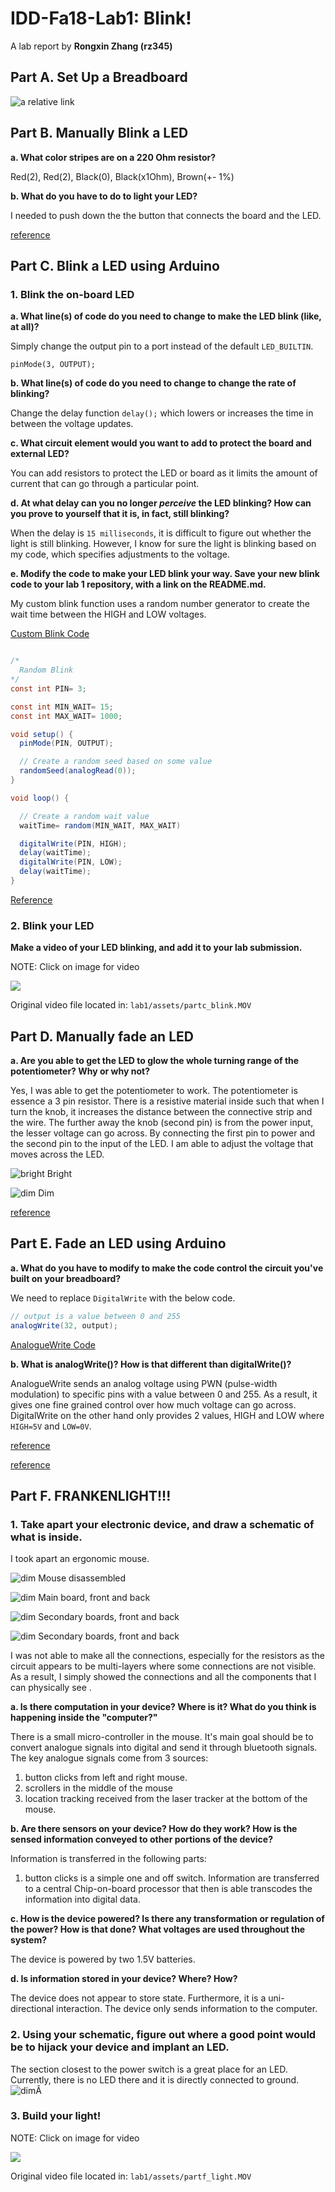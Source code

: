 # IDD-Fa18-Lab1: Blink!

A lab report by **Rongxin Zhang (rz345)**

## Part A. Set Up a Breadboard

![a relative link](./assets/lab1.JPG)

## Part B. Manually Blink a LED

**a. What color stripes are on a 220 Ohm resistor?**

Red(2), Red(2), Black(0), Black(x1Ohm), Brown(+- 1%)

**b. What do you have to do to light your LED?**

I needed to push down the the button that connects the board and the LED.

[reference](https://github.com/FAR-Lab/Developing-and-Designing-Interactive-Devices/blob/docs/button_led_resistor_diagram.png)

## Part C. Blink a LED using Arduino

### 1. Blink the on-board LED

**a. What line(s) of code do you need to change to make the LED blink (like, at all)?**

Simply change the output pin to a port instead of the default `LED_BUILTIN`.

```
pinMode(3, OUTPUT);
```

**b. What line(s) of code do you need to change to change the rate of blinking?**

Change the delay function `delay();` which lowers or increases the time in between the voltage updates.

**c. What circuit element would you want to add to protect the board and external LED?**

You can add resistors to protect the LED or board as it limits the amount of current that can go through a particular point.

**d. At what delay can you no longer *perceive* the LED blinking? How can you prove to yourself that it is, in fact, still blinking?**

When the delay is `15 milliseconds`, it is difficult to figure out whether the light is still blinking. However, I know for sure the light is blinking based on my code, which specifies adjustments to the voltage.

**e. Modify the code to make your LED blink your way. Save your new blink code to your lab 1 repository, with a link on the README.md.**

My custom blink function uses a random number generator to create the wait time between the HIGH and LOW voltages.

[Custom Blink Code](./code.ino)

```java

/*
  Random Blink
*/
const int PIN= 3;

const int MIN_WAIT= 15;
const int MAX_WAIT= 1000;

void setup() {
  pinMode(PIN, OUTPUT);

  // Create a random seed based on some value
  randomSeed(analogRead(0));
}

void loop() {

  // Create a random wait value
  waitTime= random(MIN_WAIT, MAX_WAIT)

  digitalWrite(PIN, HIGH);
  delay(waitTime);
  digitalWrite(PIN, LOW);
  delay(waitTime);
}
```

[Reference](https://www.arduino.cc/reference/en/language/functions/random-numbers/random/)

### 2. Blink your LED

**Make a video of your LED blinking, and add it to your lab submission.**

NOTE: Click on image for video

[![](http://img.youtube.com/vi/2HoYjsD-I6s/0.jpg)](https://youtu.be/2HoYjsD-I6s)


Original video file located in: `lab1/assets/partc_blink.MOV`


## Part D. Manually fade an LED

**a. Are you able to get the LED to glow the whole turning range of the potentiometer? Why or why not?**

Yes, I was able to get the potentiometer to work. The potentiometer is essence a 3 pin resistor. There is a resistive material inside such that when I turn the knob, it increases the distance between the connective strip and the wire. The further away the knob (second pin) is from the power input, the lesser voltage can go across. By connecting the first pin to power and the second pin to the input of the LED. I am able to adjust the voltage that moves across the LED.

![bright](assets/partd_bright.JPG)
Bright

![dim](assets/partd_dim.JPG)
Dim

[reference](https://en.wikipedia.org/wiki/Potentiometer)

## Part E. Fade an LED using Arduino

**a. What do you have to modify to make the code control the circuit you've built on your breadboard?**

We need to replace `DigitalWrite` with the below code.

```java
// output is a value between 0 and 255
analogWrite(32, output);
```

[AnalogueWrite Code](./code-analogueWrite.ino)

**b. What is analogWrite()? How is that different than digitalWrite()?**

AnalogueWrite sends an analog voltage using PWN (pulse-width modulation) to specific pins with a value between 0 and 255. As a result, it gives one fine grained control over how much voltage can go across. DigitalWrite on the other hand only provides 2 values, HIGH and LOW where `HIGH=5V` and `LOW=0V`.

[reference](https://www.arduino.cc/reference/en/language/functions/analog-io/analogwrite/)

[reference](https://www.arduino.cc/en/Tutorial/SecretsOfArduinoPWM)

## Part F. FRANKENLIGHT!!!

### 1. Take apart your electronic device, and draw a schematic of what is inside.

I took apart an ergonomic mouse.

![dim](assets/partf_mouse_whole.JPG)
Mouse disassembled

![dim](assets/partf_board1.png)
Main board, front and back

![dim](assets/partf_board2.png)
Secondary boards, front and back

![dim](assets/partf_schematic_copy.png)
Secondary boards, front and back

I was not able to make all the connections, especially for the resistors as the circuit appears to be multi-layers where some connections are not visible. As a result, I simply showed the connections and all the components that I can physically see .

**a. Is there computation in your device? Where is it? What do you think is happening inside the "computer?"**

There is a small micro-controller in the mouse. It's main goal should be to convert analogue signals into digital and send it through bluetooth signals. The key analogue signals come from 3 sources:

1. button clicks from left and right mouse.
2. scrollers in the middle of the mouse
3. location tracking received from the laser tracker at the bottom of the mouse.

**b. Are there sensors on your device? How do they work? How is the sensed information conveyed to other portions of the device?**

Information is transferred in the following parts:

1. button clicks is a simple one and off switch. Information are transferred to a central Chip-on-board processor that then is able transcodes the information into digital data.

**c. How is the device powered? Is there any transformation or regulation of the power? How is that done? What voltages are used throughout the system?**

The device is powered by two 1.5V batteries.

**d. Is information stored in your device? Where? How?**

The device does not appear to store state. Furthermore, it is a uni-directional interaction. The device only sends information to the computer.

### 2. Using your schematic, figure out where a good point would be to hijack your device and implant an LED.

The section closest to the power switch is a great place for an LED. Currently, there is no LED there and it is directly connected to ground. ![dim](assets/partf_schematic_LED_new.png)Â

### 3. Build your light!

NOTE: Click on image for video

[![](http://img.youtube.com/vi/T2mMk329U0o/0.jpg)](https://youtu.be/T2mMk329U0o)

Original video file located in: `lab1/assets/partf_light.MOV`


